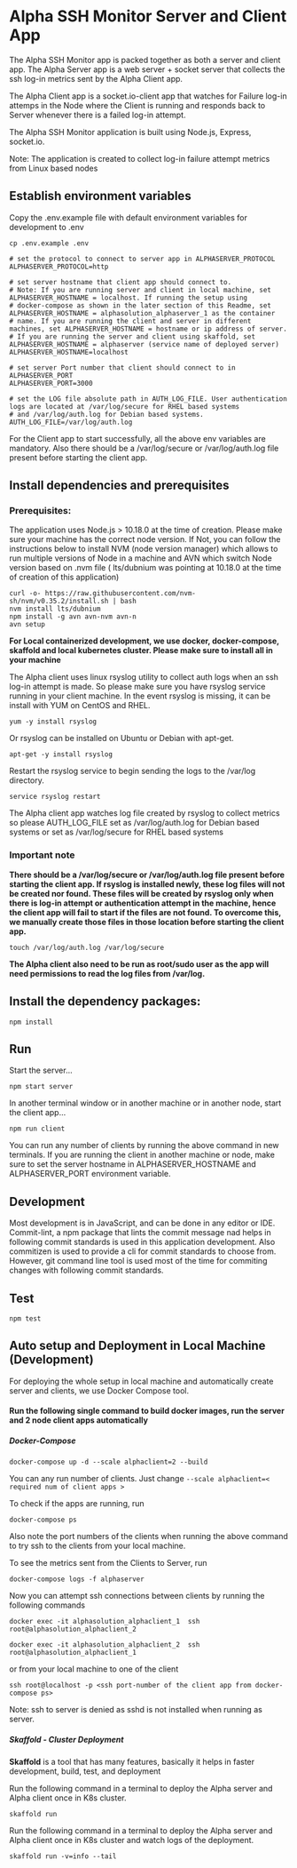 # Alpha SSH Monitor Server and Client App

The Alpha SSH Monitor app is packed together as both a server and client app.  The Alpha Server app is a web server + socket server that collects the ssh log-in metrics sent by the Alpha Client app. 

The Alpha Client app is a socket.io-client app that watches
for Failure log-in attemps in the Node where the Client is running and responds back to Server whenever there is a failed log-in attempt. 

The Alpha SSH Monitor application is built using Node.js, Express, socket.io.

Note: The application is created to collect log-in failure attempt metrics from Linux based nodes

## Establish environment variables

Copy the .env.example file with default environment variables for development to .env

```
cp .env.example .env
```

```
# set the protocol to connect to server app in ALPHASERVER_PROTOCOL
ALPHASERVER_PROTOCOL=http

# set server hostname that client app should connect to. 
# Note: If you are running server and client in local machine, set ALPHASERVER_HOSTNAME = localhost. If running the setup using
# docker-compose as shown in the later section of this Readme, set ALPHASERVER_HOSTNAME = alphasolution_alphaserver_1 as the container
# name. If you are running the client and server in different machines, set ALPHASERVER_HOSTNAME = hostname or ip address of server.
# If you are running the server and client using skaffold, set ALPHASERVER_HOSTNAME = alphaserver (service name of deployed server)
ALPHASERVER_HOSTNAME=localhost

# set server Port number that client should connect to in ALPHASERVER_PORT
ALPHASERVER_PORT=3000

# set the LOG file absolute path in AUTH_LOG_FILE. User authentication logs are located at /var/log/secure for RHEL based systems
# and /var/log/auth.log for Debian based systems.
AUTH_LOG_FILE=/var/log/auth.log
```

For the Client app to start successfully, all the above env variables are mandatory. Also there should be a /var/log/secure or /var/log/auth.log file present before starting the client app.

## Install dependencies and prerequisites

### Prerequisites:

The application uses Node.js > 10.18.0 at the time of creation. Please make sure your machine has the correct node version.
If Not, you can follow the instructions below to install NVM (node version manager) which allows to run multiple versions of Node
in a machine and AVN which switch Node version based on .nvm file ( lts/dubnium was pointing at 10.18.0 at the time of creation of this application)

```
curl -o- https://raw.githubusercontent.com/nvm-sh/nvm/v0.35.2/install.sh | bash
nvm install lts/dubnium
npm install -g avn avn-nvm avn-n
avn setup
```
**For Local containerized development, we use docker, docker-compose, skaffold and local kubernetes cluster. Please make sure to install all in your machine**

The Alpha client uses linux rsyslog utility to collect auth logs when an ssh log-in attempt is made. So please make sure you have rsyslog service running in your client machine.
In the event rsyslog is missing, it can be install with YUM on CentOS and RHEL.
```
yum -y install rsyslog
```
Or rsyslog can be installed on Ubuntu or Debian with apt-get.
```
apt-get -y install rsyslog
```
Restart the rsyslog service to begin sending the logs to the /var/log directory.
```
service rsyslog restart
```
The Alpha client app watches log file created by rsyslog to collect metrics so please AUTH_LOG_FILE set as /var/log/auth.log for Debian based systems or set as /var/log/secure for RHEL based systems

### Important note

**There should be a /var/log/secure or /var/log/auth.log file present before starting the client app. If rsyslog is installed newly, these log files will not be created nor found. These files will be created by rsyslog only when there is log-in attempt or authentication attempt in the machine, hence the client app will fail to start if the files are not found. To overcome this, we manually create those files in those location before starting the client app.**

```
touch /var/log/auth.log /var/log/secure
```
**The Alpha client also need to be run as root/sudo user as the app will need permissions to read the log files from /var/log.**

## Install the dependency packages:

```
npm install
```

## Run

Start the server...

```
npm start server
```

In another terminal window or in another machine or in another node, start the client app...

```
npm run client
```

You can run any number of clients by running the above command in new terminals.
If you are running the client in another machine or node, make sure to set the server hostname in ALPHASERVER_HOSTNAME and ALPHASERVER_PORT environment variable.

## Development

Most development is in JavaScript, and can be done in any editor or IDE.
Commit-lint, a npm package that lints the commit message nad helps in following commit standards is used in this application development.
Also commitizen is used to provide a cli for commit standards to choose from. However, git command line tool is used most of the time for commiting changes with following commit standards.

## Test

```
npm test
```

## Auto setup and Deployment in Local Machine (Development)

For deploying the whole setup in local machine and automatically create server and clients, we use Docker Compose tool.

#### Run the following single command to build docker images, run the server and 2 node client apps automatically

##### Docker-Compose
```
docker-compose up -d --scale alphaclient=2 --build
```
You can any run number of clients. Just change ```--scale alphaclient=< required num of client apps >```

To check if the apps are running, run
```
docker-compose ps
```
Also note the port numbers of the clients when running the above command to try ssh to the clients from your local machine.

To see the metrics sent from the Clients to Server, run
```
docker-compose logs -f alphaserver
``` 

Now you can attempt ssh connections between clients by running the following commands
```
docker exec -it alphasolution_alphaclient_1  ssh root@alphasolution_alphaclient_2

docker exec -it alphasolution_alphaclient_2  ssh root@alphasolution_alphaclient_1
```
or from your local machine to one of the client

```
ssh root@localhost -p <ssh port-number of the client app from docker-compose ps>
```

Note: ssh to server is denied as sshd is not installed when running as server.

##### Skaffold - Cluster Deployment

**Skaffold** is a tool that has many features, basically it helps in faster development, build, test, and deployment

Run the following command in a terminal to deploy the Alpha server and Alpha client once in K8s cluster.
```
skaffold run
```
Run the following command in a terminal to deploy the Alpha server and Alpha client once in K8s cluster and watch logs of the deployment.
```
skaffold run -v=info --tail
```
